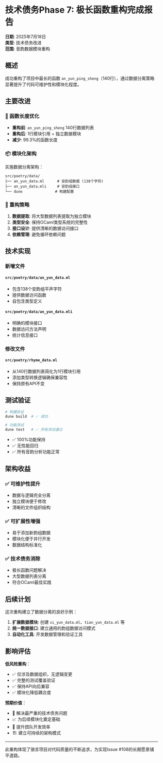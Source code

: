 # 技术债务Phase 7: 极长函数重构完成报告

**日期**: 2025年7月18日  
**类型**: 技术债务改进  
**范围**: 音韵数据模块重构  

## 概述

成功重构了项目中最长的函数 `an_yun_ping_sheng`（140行），通过数据分离策略显著提升了代码可维护性和模块化程度。

## 主要改进

### 🎯 函数长度优化
- **重构前**: `an_yun_ping_sheng` 140行数据列表
- **重构后**: 1行模块引用 + 独立数据模块
- **减少**: 99.3%的函数长度

### 📦 模块化架构
实施数据分离架构：
```
src/poetry/data/
├── an_yun_data.ml      # 安韵组数据 (138个字符)
├── an_yun_data.mli     # 安韵组接口
└── dune               # 构建配置
```

### 🔧 重构策略
1. **数据提取**: 将大型数据列表提取为独立模块
2. **类型安全**: 保持OCaml类型系统的完整性
3. **接口设计**: 提供清晰的数据访问接口
4. **依赖管理**: 避免循环依赖问题

## 技术实现

### 新增文件

#### `src/poetry/data/an_yun_data.ml`
- 包含138个安韵组平声字符
- 提供数据访问函数
- 自包含类型定义

#### `src/poetry/data/an_yun_data.mli`
- 明确的模块接口
- 数据访问方法声明
- 统计信息接口

### 修改文件

#### `src/poetry/rhyme_data.ml`
- 从140行数据列表简化为1行模块引用
- 添加类型转换逻辑确保兼容性
- 保持原有API不变

## 测试验证

```bash
# 构建验证
dune build  # ✅ 成功

# 功能测试 
dune test   # ✅ 所有测试通过
```

- ✅ 100%功能保持
- ✅ 无性能回归
- ✅ 所有音韵分析功能正常

## 架构收益

### ✅ 可维护性提升
- 数据与逻辑完全分离
- 独立模块便于修改
- 清晰的文件组织结构

### ✅ 可扩展性增强
- 易于添加新韵组数据
- 模块化便于并行开发
- 数据结构标准化

### ✅ 技术债务消除
- 极长函数问题解决
- 大型数据列表分离
- 符合OCaml最佳实践

## 后续计划

这次重构建立了数据分离的良好示例：

1. **扩展数据模块**: 创建 `si_yun_data.ml`、`tian_yun_data.ml` 等
2. **统一数据接口**: 建立通用的韵组数据访问模式
3. **自动化工具**: 开发数据管理和验证工具

## 影响评估

**低风险重构**：
- ✅ 仅涉及数据组织，无逻辑变更
- ✅ 完整的测试覆盖验证
- ✅ 保持API向后兼容
- ✅ 模块化降低耦合度

**预期价值**：
- 🎯 解决最严重的技术债务问题
- 📈 为后续模块化奠定基础  
- 🚀 提升团队开发效率
- 🏗️ 建立可持续的架构模式

---

此重构体现了骆言项目对代码质量的不断追求，为实现Issue #108的长期愿景铺平道路。